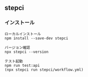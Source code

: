 
## stepci

### インストール

```
ローカルインストール
npm install --save-dev stepci

バージョン確認
npx stepci --version

テスト起動
npm run test:api
(npx stepci run stepci/workflow.yml)

```





